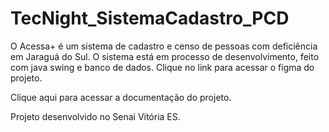 # TecNight_SistemaCadastro_PCD
O Acessa+ é um sistema de cadastro e censo de pessoas com deficiência em Jaraguá do Sul.
O sistema está em processo de desenvolvimento, feito com java swing e banco de dados.
 <a heref="https://www.figma.com/file/wsH6DgAGYAG96cnKUjWvur/Sistema-de-cadastro-e-censo-de-pessoas-Lahra-e-Gustavo?type=design&node-id=1453-3999&mode=design&t=rb2xS8STPbKzldRe-0"> Clique no link para acessar o figma do projeto.</a>

 <a heref="https://docs.google.com/document/d/1ie2c0X4ACK1LpO688umWaCz_jyUIF0fx/edit?usp=sharing&ouid=118437706046568847462&rtpof=true&sd=true">Clique aqui para acessar a documentação do projeto.</a>

 Projeto desenvolvido no Senai Vitória ES.
